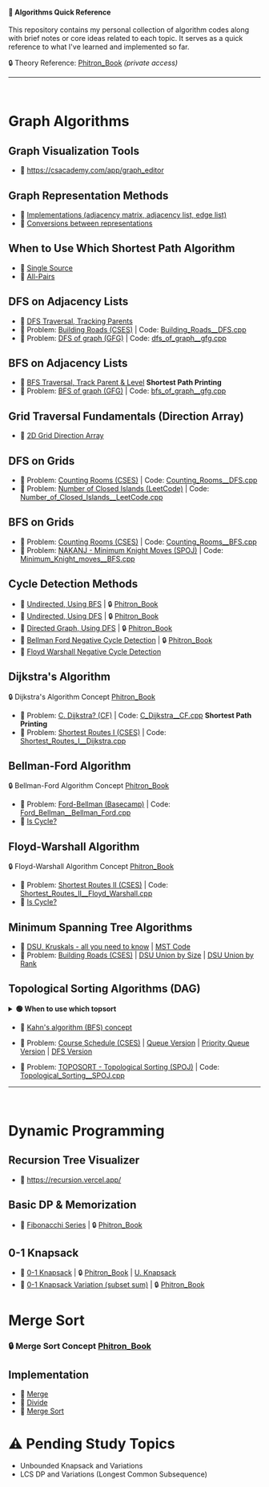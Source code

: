 #### 📖 Algorithms Quick Reference

This repository contains my personal collection of algorithm codes along with brief notes or core ideas related to each topic. It serves as a quick reference to what I've learned and implemented so far.

🔒 Theory Reference: <a href="https://phitron.io/phitron-book/introduction-to-algorithms-01" target="_blank">Phitron_Book</a>  *(private access)*  

---
<br>

# Graph Algorithms

## Graph Visualization Tools
- 🔗 <a href="https://csacademy.com/app/graph_editor" target="_blank">https://csacademy.com/app/graph_editor</a>

## Graph Representation Methods
- 🔗 <a href="https://github.com/sabbirahmedfahim/Introduction-to-Algorithms/blob/main/WEEK_01/README.md" target="_blank">Implementations (adjacency matrix, adjacency list, edge list)</a>
- 🔗 <a href="https://github.com/sabbirahmedfahim/Introduction-to-Algorithms/blob/main/WEEK_04/README.md" target="_blank">Conversions between representations</a>

## When to Use Which Shortest Path Algorithm
- 🔗 <a href="https://github.com/sabbirahmedfahim/Introduction-to-Algorithms/blob/main/WEEK_02/module_7/0_why_bellman_ford_algorithm.markdown" target="_blank">Single Source</a>
- 🔗 <a href="https://github.com/sabbirahmedfahim/Introduction-to-Algorithms/blob/main/WEEK_02/module_7/3_why_floyd_warshall.markdown" target="_blank">All-Pairs</a>

## DFS on Adjacency Lists
- 🔗 <a href="https://github.com/sabbirahmedfahim/Introduction-to-Algorithms/blob/main/WEEK_01/module_3/2_dfs.cpp" target="_blank">DFS Traversal, Tracking Parents</a>
- 🔗 Problem: <a href="https://cses.fi/problemset/task/1666/" target="_blank">Building Roads (CSES)</a> | Code: <a href="https://github.com/sabbirahmedfahim/Introduction-to-Algorithms/blob/main/CP-Code/Building_Roads__DFS.cpp" target="_blank">Building_Roads__DFS.cpp</a>
- 🔗 Problem: <a href="https://www.geeksforgeeks.org/problems/depth-first-traversal-for-a-graph/1" target="_blank">DFS of graph (GFG)</a> | Code: <a href="https://github.com/sabbirahmedfahim/Introduction-to-Algorithms/blob/main/CP-Code/dfs_of_graph__gfg.cpp" target="_blank">dfs_of_graph__gfg.cpp</a>

## BFS on Adjacency Lists
- 🔗 <a href="https://github.com/sabbirahmedfahim/Introduction-to-Algorithms/blob/main/WEEK_01/module_2/12_bfs_shortest_path_printing.cpp" target="_blank">BFS Traversal, Track Parent & Level</a> **Shortest Path Printing**
- 🔗 Problem: <a href="https://www.geeksforgeeks.org/problems/bfs-traversal-of-graph/1?utm_source=geeksforgeeks&utm_medium=ml_article_practice_tab&utm_campaign=article_practice_tab" target="_blank">BFS of graph (GFG)</a> | Code: <a href="https://github.com/sabbirahmedfahim/Introduction-to-Algorithms/blob/main/CP-Code/bfs_of_graph__gfg.cpp" target="_blank">bfs_of_graph__gfg.cpp</a>

## Grid Traversal Fundamentals (Direction Array)
- 🔗 <a href="https://github.com/sabbirahmedfahim/Introduction-to-Algorithms/blob/main/WEEK_01/module_3/3_2D_grid.markdown" target="_blank">2D Grid Direction Array</a>

## DFS on Grids
- 🔗 Problem: <a href="https://cses.fi/problemset/task/1192" target="_blank">Counting Rooms (CSES)</a> | Code: <a href="https://github.com/sabbirahmedfahim/Introduction-to-Algorithms/blob/main/CP-Code/Counting_Rooms__DFS.cpp" target="_blank">Counting_Rooms__DFS.cpp</a>
- 🔗 Problem: <a href="https://leetcode.com/problems/number-of-closed-islands/description/" target="_blank">Number of Closed Islands (LeetCode)</a> | Code: <a href="https://github.com/sabbirahmedfahim/Introduction-to-Algorithms/blob/main/CP-Code/Number_of_Closed_Islands__LeetCode.cpp" target="_blank">Number_of_Closed_Islands__LeetCode.cpp</a>

## BFS on Grids
- 🔗 Problem: <a href="https://cses.fi/problemset/task/1192" target="_blank">Counting Rooms (CSES)</a> | Code: <a href="https://github.com/sabbirahmedfahim/Introduction-to-Algorithms/blob/main/CP-Code/Counting_Rooms__BFS.cpp" target="_blank">Counting_Rooms__BFS.cpp</a>
- 🔗 Problem: <a href="https://www.spoj.com/problems/NAKANJ/" target="_blank">NAKANJ - Minimum Knight Moves (SPOJ)</a> | Code: <a href="https://github.com/sabbirahmedfahim/Introduction-to-Algorithms/blob/main/CP-Code/Minimum_Knight_moves__BFS.cpp" target="_blank">Minimum_Knight_moves__BFS.cpp</a> 

## Cycle Detection Methods
- 🔗 <a href="https://github.com/sabbirahmedfahim/Introduction-to-Algorithms/blob/main/WEEK_02/module_5/1_cycle_detect_using_bfs.cpp" target="_blank">Undirected, Using BFS</a> | 🔒 <a href="https://phitron.io/phitron-book/introduction-to-algorithms-01/মডিউল-৫ঃ-cycle-detection/মডিউল-৫_১ঃ-cycle-detection-undirected-গ্রাফে" target="_blank">Phitron_Book</a>
- 🔗 <a href="https://github.com/sabbirahmedfahim/Introduction-to-Algorithms/blob/main/WEEK_02/module_5/2_cycle_detect_using_dfs.cpp" target="_blank">Undirected, Using DFS</a> | 🔒 <a href="https://phitron.io/phitron-book/introduction-to-algorithms-01/মডিউল-৫ঃ-cycle-detection/মডিউল-৫_১ঃ-cycle-detection-undirected-গ্রাফে" target="_blank">Phitron_Book</a>
- 🔗 <a href="https://github.com/sabbirahmedfahim/Introduction-to-Algorithms/blob/main/WEEK_02/module_5/4_cycle_detect_in_directed_graph.cpp" target="_blank">Directed Graph, Using DFS</a> | 🔒 <a href="https://phitron.io/phitron-book/introduction-to-algorithms-01/মডিউল-৫ঃ-cycle-detection/মডিউল-৫_৪ঃ-cycle-detection-directed-গ্রাফে" target="_blank">Phitron_Book</a>
- 🔗 <a href="https://github.com/sabbirahmedfahim/Introduction-to-Algorithms/blob/main/WEEK_02/module_7/2_detect_negative_cycle.cpp" target="_blank">Bellman Ford Negative Cycle Detection</a> | 🔒 <a href="https://phitron.io/phitron-book/introduction-to-algorithms-01/মডিউল-৭ঃ-bellmanford-এবং-floyd-warshall-এলগোরিদম/মডিউল-৭-৫ঃ-ডিটেক্ট-নেগেটিভ-সাইকেল" target="_blank">Phitron_Book</a>
- 🔗 <a href="https://github.com/sabbirahmedfahim/Introduction-to-Algorithms/blob/main/WEEK_02/module_7/8_is_cycle.cpp" target="_blank">Floyd Warshall Negative Cycle Detection</a>


## Dijkstra's Algorithm
🔒 Dijkstra's Algorithm Concept <a href="https://phitron.io/phitron-book/introduction-to-algorithms-01/মডিউল-৬ঃ-dijkstra-এলগরিদম" target="_blank">Phitron_Book</a>
- 🔗 Problem: <a href="https://codeforces.com/contest/20/problem/C" target="_blank">C. Dijkstra? (CF)</a> | Code: <a href="https://github.com/sabbirahmedfahim/Introduction-to-Algorithms/blob/main/CP-Code/C_Dijkstra__CF.cpp" target="_blank">C_Dijkstra__CF.cpp</a> **Shortest Path Printing**
- 🔗 Problem: <a href="https://cses.fi/problemset/task/1671/" target="_blank">Shortest Routes I (CSES)</a> | Code: <a href="https://github.com/sabbirahmedfahim/Introduction-to-Algorithms/blob/main/CP-Code/Shortest_Routes_I__Dijkstra.cpp" target="_blank">Shortest_Routes_I__Dijkstra.cpp</a> 

## Bellman-Ford Algorithm
🔒 Bellman-Ford Algorithm Concept <a href="https://phitron.io/phitron-book/introduction-to-algorithms-01/মডিউল-৭ঃ-bellmanford-এবং-floyd-warshall-এলগোরিদম/testing" target="_blank">Phitron_Book</a>
- 🔗 Problem: <a href="https://basecamp.eolymp.com/en/problems/1453" target="_blank">Ford-Bellman (Basecamp)</a> | Code: <a href="https://github.com/sabbirahmedfahim/Introduction-to-Algorithms/blob/main/CP-Code/Ford_Bellman__Bellman_Ford.cpp" target="_blank">Ford_Bellman__Bellman_Ford.cpp</a> 
- 🔗 <a href="https://github.com/sabbirahmedfahim/Introduction-to-Algorithms/blob/main/WEEK_02/module_7/2_detect_negative_cycle.cpp" target="_blank">Is Cycle?</a> 

## Floyd-Warshall Algorithm
🔒 Floyd-Warshall Algorithm Concept <a href="https://phitron.io/phitron-book/introduction-to-algorithms-01/মডিউল-৭ঃ-bellmanford-এবং-floyd-warshall-এলগোরিদম/neccessityoffloydwarhall" target="_blank">Phitron_Book</a>
- 🔗 Problem: <a href="https://cses.fi/problemset/task/1672/" target="_blank">Shortest Routes II (CSES)</a> | Code: <a href="https://github.com/sabbirahmedfahim/Introduction-to-Algorithms/blob/main/CP-Code/Shortest_Routes_II__Floyd_Warshall.cpp" target="_blank">Shortest_Routes_II__Floyd_Warshall.cpp</a> 
- 🔗 <a href="https://github.com/sabbirahmedfahim/Introduction-to-Algorithms/blob/main/WEEK_02/module_7/8_is_cycle.cpp" target="_blank">Is Cycle?</a>

## Minimum Spanning Tree Algorithms
- 🔗 <a href="https://github.com/sabbirahmedfahim/Introduction-to-Algorithms/blob/main/WEEK_03/module_11/README.md" target="_blank">DSU, Kruskals - all you need to know</a> | <a href="https://github.com/sabbirahmedfahim/Introduction-to-Algorithms/blob/main/WEEK_03/module_11/2_minimum_spanning_tree.cpp" target="_blank">MST Code</a>
- 🔗 Problem: <a href="https://cses.fi/problemset/task/1666/" target="_blank">Building Roads (CSES)</a> | <a href="https://github.com/sabbirahmedfahim/Introduction-to-Algorithms/blob/main/CP-Code/Building_Roads__DSU_Union_By_Size.cpp" target="_blank">DSU Union by Size</a> | <a href="https://github.com/sabbirahmedfahim/Introduction-to-Algorithms/blob/main/CP-Code/Building_Roads__DSU_Union_By_Rank.cpp" target="_blank">DSU Union by Rank</a>

## Topological Sorting Algorithms  (DAG)

<details>
<summary><strong>🟢 When to use which topsort</strong></summary>

DFS-based topo sort and BFS with a queue (Kahn's algorithm) both detect cycles in DAGs while generating topological order, and BFS with a priority queue does the same but gives the **lexicographically smallest** order.

</details>

- 🔗 <a href="https://www.geeksforgeeks.org/topological-sorting-indegree-based-solution/" target="_blank">Kahn's algorithm (BFS) concept</a>
  
- 🔗 Problem: <a href="https://cses.fi/problemset/task/1679/" target="_blank">Course Schedule (CSES)</a> | <a href="https://github.com/sabbirahmedfahim/Introduction-to-Algorithms/blob/main/CP-Code/Course_Schedule___Topological_Sort_Queue_CSES.cpp" target="_blank">Queue Version</a> | <a href="https://github.com/sabbirahmedfahim/Introduction-to-Algorithms/blob/main/CP-Code/Course_Schedule___Topological_Sort_PriorityQueue_CSES.cpp" target="_blank">Priority Queue Version</a> | <a href="https://github.com/sabbirahmedfahim/Introduction-to-Algorithms/blob/main/CP-Code/Course_Schedule___Topological_Sort_DFS_Stack_CSES.cpp" target="_blank">DFS Version</a>
- 🔗 Problem: <a href="https://www.spoj.com/problems/TOPOSORT/" target="_blank">TOPOSORT - Topological Sorting (SPOJ)</a> | Code: <a href="https://github.com/sabbirahmedfahim/Introduction-to-Algorithms/blob/main/CP-Code/Topological_Sorting__SPOJ.cpp" target="_blank">Topological_Sorting__SPOJ.cpp</a>

---

<br>

# Dynamic Programming

## Recursion Tree Visualizer
- 🔗 <a href="https://recursion.vercel.app/" target="_blank">https://recursion.vercel.app/</a> <br>

## Basic DP & Memorization

- 🔗 <a href="https://github.com/sabbirahmedfahim/Introduction-to-Algorithms/tree/main/WEEK_05/module_16" target="_blank">Fibonacchi Series</a> | 🔒 <a href="https://phitron.io/phitron-book/introduction-to-algorithms-01/মডিউল-১৭ঃ-বেসিক-ডাইনামিক-প্রোগামিং" target="_blank">Phitron_Book</a> 

## 0-1 Knapsack
- 🔗 <a href="https://github.com/sabbirahmedfahim/Introduction-to-Algorithms/tree/main/WEEK_05/module_17" target="_blank">0-1 Knapsack</a> | 🔒 <a href="https://phitron.io/phitron-book/introduction-to-algorithms-01/মডিউল-১৮ঃ-knapsack" target="_blank">Phitron_Book</a> | <a href="https://codeforces.com/group/MWSDmqGsZm/contest/223339/problem/U" target="_blank">U. Knapsack</a>
- 🔗 <a href="https://github.com/sabbirahmedfahim/Introduction-to-Algorithms/tree/main/WEEK_05/module_18" target="_blank">0-1 Knapsack Variation (subset sum)</a> | 🔒 <a href="https://phitron.io/phitron-book/introduction-to-algorithms-01/মডিউল-১৯ঃ-0-1-knapsack-variation" target="_blank">Phitron_Book</a>


# Merge Sort

### 🔒 Merge Sort Concept <a href="https://phitron.io/phitron-book/introduction-to-algorithms-01/বোনাস-মডিউল-২৩ঃ-merge-sort" target="_blank">Phitron_Book</a>

## Implementation
- 🔗 <a href="https://github.com/sabbirahmedfahim/Introduction-to-Algorithms/blob/main/WEEK_06/module_22/0_merge.cpp" target="_blank">Merge</a>
- 🔗 <a href="https://github.com/sabbirahmedfahim/Introduction-to-Algorithms/blob/main/WEEK_06/module_22/1_divide.cpp" target="_blank">Divide</a>
- 🔗 <a href="https://github.com/sabbirahmedfahim/Introduction-to-Algorithms/blob/main/WEEK_06/module_22/3_merge_sort.cpp" target="_blank">Merge Sort</a>


# ⚠️ Pending Study Topics
- Unbounded Knapsack and Variations
- LCS DP and Variations (Longest Common Subsequence)